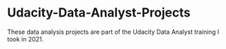# Udacity-Data-Analyst-Projects
These data analysis projects are part of the Udacity Data Analyst training I took in 2021. 

